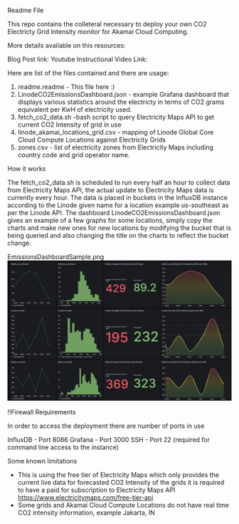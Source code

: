 Readme File 

This repo contains the colleteral necessary to deploy your own CO2 Electricty Grid Intensity monitor for Akamai Cloud Computing. 

More details available on this resources:

Blog Post link: 
Youtube Instructional Video Link: 

Here are list of the files contained and there are usage: 

1) readme.readme - This file here :) 
2) LinodeCO2EmissionsDashboard.json - example Grafana dashboard that displays various statistics around the electricty in terms of CO2 grams equivalent per KwH of electricity used.
3) fetch_co2_data.sh -bash script to query Electricity Maps API to get current CO2 Intensity of grid in use 
4) linode_akamai_locations_grid.csv - mapping of Linode Global Core Cloud Compute Locations against Electricity Grids 
5) zones.csv - list of electricity zones from Electricity Maps including country code and grid operator name. 


How it works 

The fetch_co2_data.sh is scheduled to run every half an hour to collect data from Electricity Maps API, the actual update to Electricity Maps data is currently every hour. The data is placed in buckets in the InfluxDB instance according to the Linode given name for a location example us-southeast as per the Linode API. 
The dashboard LinodeCO2EmissionsDashboard.json gives an example of a few graphs for some locations, simply copy the charts and make new ones for new locations by modifying the bucket that is being queried and also changing the title on the charts to reflect the bucket change. 



EmissionsDashboardSample.png
![Alt text](EmissionsDashboardSample.png)


!!Firewall Requirements 

In order to access the deployment there are number of ports in use 

InfluxDB - Port 8086 
Grafana - Port 3000
SSH - Port 22 (required for command line access to the instance) 


Some known limitations 

- This is using the free tier of Electricity Maps which only provides the current live data for forecasted CO2 Intensity of the grids it is required to have a paid for subscription to Electricity Maps API https://www.electricitymaps.com/free-tier-api 
- Some grids and Akamai Cloud Compute Locations do not have real time CO2 intensity information, example Jakarta, IN
  


